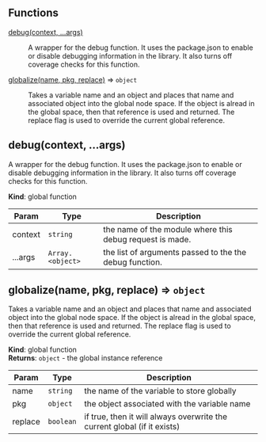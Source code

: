 ## Functions

<dl>
<dt><a href="#debug">debug(context, ...args)</a></dt>
<dd><p>A wrapper for the debug function.  It uses the package.json to enable or
disable debugging information in the library.  It also turns off
coverage checks for this function.</p>
</dd>
<dt><a href="#globalize">globalize(name, pkg, replace)</a> ⇒ <code>object</code></dt>
<dd><p>Takes a variable name and an object and places that name and associated
object into the global node space.  If the object is alread in the
global space, then that reference is used and returned.  The replace
flag is used to override the current global reference.</p>
</dd>
</dl>

<a name="debug"></a>

## debug(context, ...args)
A wrapper for the debug function.  It uses the package.json to enable or
disable debugging information in the library.  It also turns off
coverage checks for this function.

**Kind**: global function  

| Param | Type | Description |
| --- | --- | --- |
| context | <code>string</code> | the name of the module where this debug request is made. |
| ...args | <code>Array.&lt;object&gt;</code> | the list of arguments passed to the the debug function. |

<a name="globalize"></a>

## globalize(name, pkg, replace) ⇒ <code>object</code>
Takes a variable name and an object and places that name and associated
object into the global node space.  If the object is alread in the
global space, then that reference is used and returned.  The replace
flag is used to override the current global reference.

**Kind**: global function  
**Returns**: <code>object</code> - the global instance reference  

| Param | Type | Description |
| --- | --- | --- |
| name | <code>string</code> | the name of the variable to store globally |
| pkg | <code>object</code> | the object associated with the variable name |
| replace | <code>boolean</code> | if true, then it will always overwrite the current global (if it exists) |

